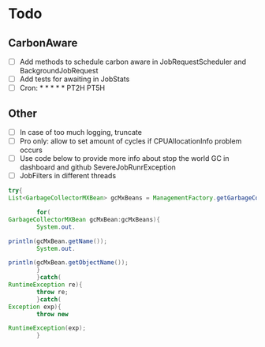 # Todo

## CarbonAware

- [ ] Add methods to schedule carbon aware in JobRequestScheduler and BackgroundJobRequest
- [ ] Add tests for awaiting in JobStats
- [ ] Cron: * * * * * PT2H PT5H

## Other

- [ ] In case of too much logging, truncate
- [ ] Pro only: allow to set amount of cycles if CPUAllocationInfo problem occurs
- [ ] Use code below to provide more info about stop the world GC in dashboard and github SevereJobRunrException
- [ ] JobFilters in different threads

```java
try{
List<GarbageCollectorMXBean> gcMxBeans = ManagementFactory.getGarbageCollectorMXBeans();

        for(
GarbageCollectorMXBean gcMxBean:gcMxBeans){
        System.out.

println(gcMxBean.getName());
        System.out.

println(gcMxBean.getObjectName());
        }
        }catch(
RuntimeException re){
        throw re;
        }catch(
Exception exp){
        throw new

RuntimeException(exp);
        }
```
